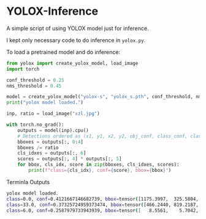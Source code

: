 # YOLOX-Inference

A simple script of using YOLOX model just for inference.

I kept only necessary code to do inference in `yolox.py`.

To load a pretrained model and do inference:

```python
from yolox import create_yolox_model, load_image
import torch

conf_threshold = 0.25
nms_threshold = 0.45

model = create_yolox_model("yolox-s", "yolox_s.pth", conf_threshold, nms_threshold)
print("yolox model loaded.")

inp, ratio = load_image("xzl.jpg")

with torch.no_grad():
    outputs = model(inp).cpu()
    # Detections ordered as (x1, y1, x2, y2, obj_conf, class_conf, class_pred)
    bboxes = outputs[:, 0:4]
    bboxes /= ratio
    cls_idxes = outputs[:, 6]
    scores = outputs[:, 4] * outputs[:, 5]
    for bbox, cls_idx, score in zip(bboxes, cls_idxes, scores):
        print(f"class={cls_idx}, conf={score}, bbox={bbox}")
```

Terminla Outputs

```bash
yolox model loaded.
class=0.0, conf=0.4121667146682739, bbox=tensor([1175.3997,  325.5804, 1246.6086,  473.2525])
class=33.0, conf=0.37325724959373474, bbox=tensor([466.2440, 819.2187, 508.7644, 896.0631])
class=6.0, conf=0.2587979733943939, bbox=tensor([   8.5561,    5.7042, 1976.1226, 1082.2935])
```
